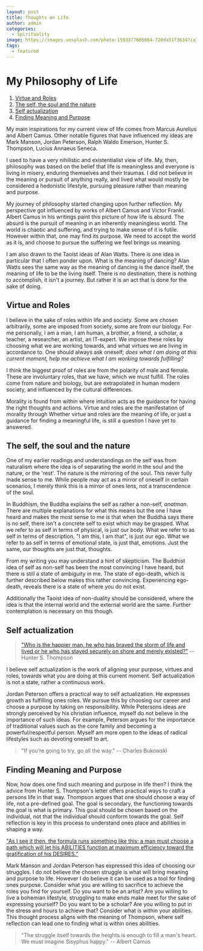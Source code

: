 ```yaml
---
layout: post
title: Thoughts on Life
author: admin
categories:
  - Spirituality
image: https://images.unsplash.com/photo-1593377685064-720da51f3634?ixlib=rb-1.2.1&auto=format&fit=crop&w=750&q=80
tags:
  - featured
---
```


# My Philosophy of Life
1. [Virtue and Roles](#virtue-roles)
2. [The self, the soul and the nature](#self)
3. [Self actualization](#actualization)
4. [Finding Meaning and Purpose](#meaning)


My main inspirations for my current view of life comes from Marcus Aurelius and Albert Camus. Other notable figures that have influenced my ideas are Mark Manson, Jordan Peterson, Ralph Waldo Emerson, Hunter S. Thompson, Lucius Annaeus Seneca.

I used to have a very nihilistic and existentialist view of life. My, then, philosophy was based on the belief that life is meaningless and everyone is living in misery, enduring themselves and their traumas. I did not believe in the meaning or pursuit of anything really, and lived what would mostly be considered a hedonistic lifestyle, pursuing pleasure rather than meaning and purpose.

My journey of philosophy started changing upon further reflection. My perspective got influenced by works of Albert Camus and Victor Frankl. Albert Camus in his writings paint this picture of how life is absurd. The absurd is the pursuit of meaning in an inherently meaningless world. The world is chaotic and suffering, and trying to make sense of it is futile. However within that, one may find its purpose. We need to accept the world as it is, and choose to pursue the suffering we feel brings us meaning.

I am also drawn to the Taoist ideas of Alan Watts. There is one idea in particular that I often ponder upon. What is the meaning of dancing? Alan Watts sees the same way as the meaning of dancing is the dance itself, the meaning of life to be the living itself. There is no destination, there is nothing to accomplish, it isn't a journey. But rather it is an act that is done for the sake of doing.

## Virtue and Roles <a name="virtue-roles"></a>
I believe in the sake of roles within life and society. Some are chosen arbitrarily, some are imposed from society, some are from our biology. For me personally, I am a man, I am human, a brother, a friend, a scholar, a teacher, a researcher, an artist, an IT-expert. We impose these roles by choosing what we are working towards, and what virtues we are living in accordance to. One should always ask oneself; *does what I am doing at this current moment, help me achieve what I am working towards fulfilling?*

I think the biggest proof of roles are from the polarity of male and female. These are involuntary roles, that we have, which we must fulfill. The roles come from nature and biology, but are extrapolated in human modern society, and influenced by the cultural differences.

Morality is found from within where intuition acts as the guidance for having the right thoughts and actions. Virtue and roles are the manifestation of morality through 
Whether virtue and roles are the meaning of life, or just a guidance for finding a meaningful life, is still a question I have yet to answered.

## The self, the soul and the nature
One of my earlier readings and understandings on the self was from naturalism where the idea is of separating the world in the soul and the nature, or the 'rest'. The nature is the mirroring of the soul. This never fully made sense to me. While people may act as a mirror of oneself in certain scenarios, I merely think this is a mirror of ones lens, not a transcendence of the soul.

In Buddhism, the Buddha explains the self as rather a non-self, *anatman*. There are multiple explanations for what this means but the one I have heard and makes the most sense to me is that when the Buddha says there is no self, there isn't a concrete self to exist which may be grasped. What we refer to as self in terms of physical, is just our body. What we refer to as self in terms of description, "I am this, I am that", is just our ego. What we refer to as self in terms of emotional state, is just that, emotions. Just the same, our thoughts are just that, thoughts.

From my writing you may understand a hint of skepticism. The Buddhist idea of self as non-self has been the most convincing I have heard, but there is still a state of ambiguity in me. The state of ego-death, which is further described below makes this rather convincing. Experiencing ego-death, reveals there is a state of where you do not exist.

Additionally the Taoist idea of non-duality should be considered, where the idea is that the internal world and the external world are the same. Further contemplation is necessary on this though.
## Self actualization <a name="actualization"></a>
> ["Who is the happier man, he who has braved the storm of life and lived or he who has stayed securely on shore and merely existed?"](http://ram.org/contrib/security.html) -- Hunter S. Thompson

I believe self actualization is the work of aligning your purpose, virtues and roles, towards what you are doing at this current moment. Self actualization is not a state, rather a continuous work.

Jordan Peterson offers a practical way to self actualization. He expresses growth as fulfilling ones roles. We pursue this by choosing our career and choose a purpose by taking on responsibility. While Petersons ideas are strongly perceived by his christian influence, myself do not believe in the importance of such ideas. For example, Peterson argues for the importance of traditional values such as the core family and becoming a powerful/respectful person. Myself am more open to the ideas of radical lifestyles such as devoting oneself to art.

> "If you’re going to try, go all the way." -- Charles Bukowski
## Finding Meaning and Purpose <a name="meaning"></a>
Now, how does one find such meaning and purpose in life then? I think the advice from Hunter S. Thompson's letter offers practical ways to craft a persons life in that way. Thompson argues that one should choose a way of life, not a pre-defined goal. The goal is secondary, the functioning towards the goal is what is primary. This goal should be chosen based on the individual, not that the individual should conform towards the goal. Self reflection is key in this process to understand ones place and abilities in shaping a way.

["As I see it then, the formula runs something like this: a man must choose a path which will let his ABILITIES function at maximum efficiency toward the gratification of his DESIRES."](https://fs.blog/hunter-s-thompson-to-hume-logan/)


Mark Manson and Jordan Peterson has expressed this idea of choosing our struggles. I do not believe the chosen struggle is what will bring meaning and purpose to life. However I do believe it can be used as a tool for finding ones purpose. Consider what you are willing to sacrifice to achieve the roles you find for yourself. Do you want to be an artist? Are you willing to live a bohemian lifestyle, struggling to make ends make meet for the sake of expressing yourself? Do you want to be a scholar? Are you willing to put in the stress and hours to achieve that? Consider what is within your abilities. This thought process aligns with the meaning of Thompson, where self reflection can lead one to finding what is within ones abilities.

> "The struggle itself towards the heights is enough to fill a man's heart. We must imagine Sisyphus happy." -- Albert Camus
